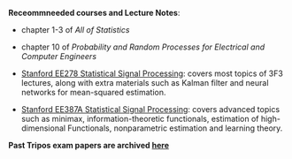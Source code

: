 **Receommneeded courses and Lecture Notes**:

- chapter 1-3 of *All of Statistics*

- chapter 10 of *Probability and Random Processes for Electrical and Computer Engineers*

- [Stanford EE278 Statistical Signal Processing](https://web.stanford.edu/class/ee278/reading.html): covers most topics of 3F3 lectures, along with extra materials such as Kalman filter and neural networks for mean-squared estimation.

- [Stanford EE387A Statistical Signal Processing](https://web.stanford.edu/class/ee378a/material.html): covers advanced topics such as minimax, information-theoretic functionals, estimation of high-dimensional Functionals, nonparametric estimation and learning theory.



**Past Tripos exam papers are archived [here](http://teaching.eng.cam.ac.uk/course-codes-tripos-examination-papers-repository/3f3)**

